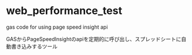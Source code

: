 # web_performance_test
gas code for using page speed insight api

GASからPageSpeedInsightのapiを定期的に呼び出し、スプレッドシートに自動書き込みするツール
